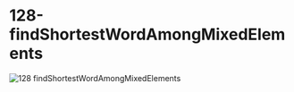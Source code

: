 # 128-findShortestWordAmongMixedElements
![128 findShortestWordAmongMixedElements](https://user-images.githubusercontent.com/83029762/131888277-dbe90244-cfdd-45e3-a5a5-4cc04322782b.png)
